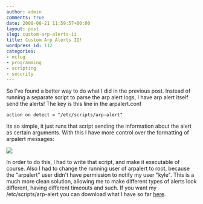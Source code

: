 ```yaml
---
author: admin
comments: true
date: 2008-08-21 11:59:57+00:00
layout: post
slug: custom-arp-alerts-ii
title: Custom Arp Alerts II!
wordpress_id: 112
categories:
- nclug
- programming
- scripting
- security
---
```


So I've found a better way to do what I did in the previous post. Instead of running a separate script to parse the arp alert logs, I have arp alert itself send the alerts! The key is this line in the arpalert.conf

    action on detect = "/etc/scripts/arp-alert"

Its so simple, it just runs that script sending the information about the alert as certain arguments. With this I have more control over the formatting of arpalert messages:

[![](/uploads/screenshot2.png)](/uploads/screenshot2.png)

In order to do this, I had to write that script, and make it executable of course. Also I had to change the running user of arpalert to root, because the "arpalert" user didn't have permission to notify my user "kyle". This is a much more clean solution, allowing me to make different types of alerts look different, having different timeouts and such. If you want my /etc/scripts/arp-alert you can download what I have so far [here](/other/arp-alert).
